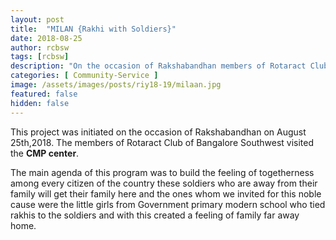 ```yaml
---
layout: post
title:  "MILAN {Rakhi with Soldiers}"
date: 2018-08-25
author: rcbsw
tags: [rcbsw]
description: "On the occasion of Rakshabandhan members of Rotaract Club of Bangalore Southwest visited the CMP centre. The little girls from Govt. schools tied rakhis to the Soldiers and created a feeling of family far away from home."
categories: [ Community-Service ]
image: /assets/images/posts/riy18-19/milaan.jpg
featured: false
hidden: false
---
```


This project was initiated on the occasion of Rakshabandhan on August 25th,2018. The members of Rotaract Club of Bangalore Southwest visited the **CMP center**. 

The main agenda of this program was to build the feeling of togetherness among every citizen of the country these soldiers who are away from their family will get their family here and the ones whom we invited for this noble cause were the little girls from  Government primary modern school who tied rakhis to the soldiers and with this created a feeling of family far away home.